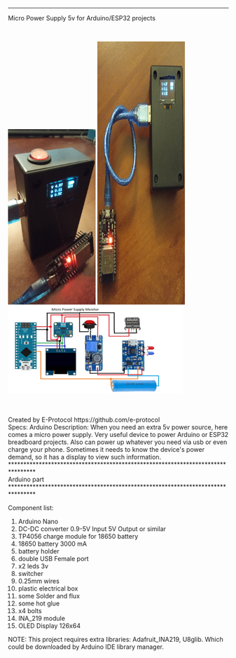 ********************************************************************************
<p font-size="16">Micro Power Supply 5v for Arduino/ESP32 projects</p><br/>
<p float="left">
<img src = "Project Photo/microPowerSupplyMonitor_pic1.jpg" width = "200" height = "400" />
<img src = "Project Photo/microPowerSupplyMonitor_pic2.jpg" width = "200" height = "600" />
<img src = "Project Photo/microPowerSupplyMonitor Schematic.jpg" width = "400" height = "200" />
</p>
<br/>
<br/>
Created by E-Protocol
https://github.com/e-protocol
<br/>
Specs: Arduino
Description: When you need an extra 5v power source, here comes a micro power supply. Very useful device
to power Arduino or ESP32 breadboard projects. Also can power up whatever you need via usb or even charge
your phone. Sometimes it needs to know the device's power demand, so it has a display to view such 
information.
<br/>
********************************************************************************
<br/>
Arduino part
<br/>
********************************************************************************

Component list:
1) Arduino Nano
2) DC-DC converter 0.9-5V Input 5V Output or similar
3) TP4056 charge module for 18650 battery
4) 18650 battery 3000 mA
5) battery holder
6) double USB Female port
7) x2 leds 3v
8) switcher
9) 0.25mm wires
10) plastic electrical box
11) some Solder and flux
12) some hot glue
13) x4 bolts
14) INA_219 module
15) OLED Display 126x64

NOTE: 
This project requires extra libraries: Adafruit_INA219, U8glib. Which could be 
downloaded by Arduino IDE library manager.
